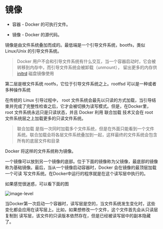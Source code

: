 # 镜像

* 容器 - Docker 的可执行文件。

* 镜像 - Docker 的源代码。

镜像是由文件系统叠加而成的。最低端是一个引导文件系统，bootfs，类似 Linux/Unix 的引导文件系统。

> Docker 用户不会和引导文件系统有什么交互，当一个容器启动时，它会被转移到内存中，而引导文件系统会被卸载（unmount），
> 留出更多的内存供 [initrd](https://www.ibm.com/developerworks/cn/linux/l-k26initrd/index.html) 磁盘镜像使用

第二层是根文件系统 rootfs，它位于引导文件系统之上。rootfsd 可以是一种或者多种操作系统

在传统的 Linux 引导过程中， root 文件系统会最先以只读的方式加载，当引导结束并完成了完整性检查之后，它才会被切换为读写模式。但是，在Docker里，
root 文件系统永远只是只读状态，并且 Docker 利用 联合加载 技术又会在 root 文件系统层之上加载更多的只读文件系统。

> 联合加载 是指一次同时加载多个文件系统，但是在外面只能看到一个文件系统。联合加载会将各层文件系统叠加到一起，这样最终的文件系统会包含所有的底层文件和目录

Docker 将这样的文件系统称为镜像。

一个镜像可以放到另一个镜像的底部。位于下面的镜像称为父镜像，最底部的镜像称为基础镜像。最后，当从一个镜像启动容器时，Docker 会在镜像的最顶层加载一个可读
写文件系统。在Docker中运行的程序就是在这个读写层中执行的。

如果感觉很迷惑，可以看下面的图

![image-level](http://img.dockerinfo.net/2016/08/20160819173838.png)

当Docker第一次启动一个容器时，读写层是空的，当文件系统发生变化时，这些变化都会应用在读写层上。比如，如果想修改一个文件，这个文件首先会从只读层复制到
读写层，该文件的只读版本依然存在，但是已经被读写层中的副本隐藏了。
